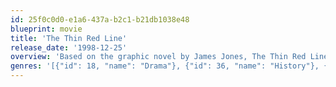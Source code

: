 ```yaml
---
id: 25f0c0d0-e1a6-437a-b2c1-b21db1038e48
blueprint: movie
title: 'The Thin Red Line'
release_date: '1998-12-25'
overview: 'Based on the graphic novel by James Jones, The Thin Red Line tells the story of a group of men, an Army Rifle company called C-for-Charlie, who change, suffer, and ultimately make essential discoveries about themselves during the fierce World War II battle of Guadalcanal. It follows their journey, from the surprise of an unopposed landing, through the bloody and exhausting battles that follow, to the ultimate departure of those who survived. A powerful frontline cast - including Sean Penn, Nick Nolte, Woody Harrelson and George Clooney - explodes into action in this hauntingly realistic view of military and moral chaos in the Pacific during World War II.'
genres: '[{"id": 18, "name": "Drama"}, {"id": 36, "name": "History"}, {"id": 10752, "name": "War"}]'
---
```

